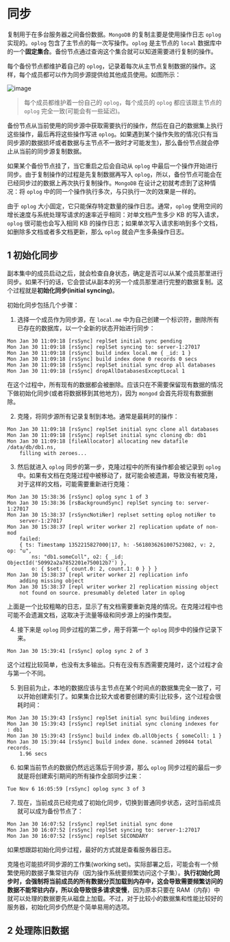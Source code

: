 # 同步

复制用于在多台服务器之间备份数据。`MongoDB` 的复制主要是使用操作日志 `oplog` 实现的。`oplog` 包含了主节点的每一次写操作。`oplog` 是主节点的 `local` 数据库中的一个**固定集合**。备份节点通过查询这个集合就可以知道需要进行复制的操作。

每个备份节点都维护着自己的 `oplog`，记录着每次从主节点复制数据的操作。这样，每个成员都可以作为同步源提供给其他成员使用。如图所示：

![image](https://github.com/TomatoZ7/notes-of-tz/blob/master/nosql/MongoDB/images/mongo_sync_1.jpg)

> 每个成员都维护着一份自己的 `oplog`，每个成员的 `oplog` 都应该跟主节点的 `oplog` 完全一致(可能会有一些延迟)。

备份节点从当前使用的同步源中获取需要执行的操作，然后在自己的数据集上执行这些操作，最后再将这些操作写进 `oplog`。如果遇到某个操作失败的情况(只有当同步源的数据损坏或者数据与主节点不一致时才可能发生)，那么备份节点就会停止从当前的同步源复制数据。

如果某个备份节点挂了，当它重启之后会自动从 `oplog` 中最后一个操作开始进行同步。由于复制操作的过程是先复制数据再写入 `oplog`，所以，备份节点可能会在已经同步过的数据上再次执行复制操作。`MongoDB` 在设计之初就考虑到了这种情况：将 `oplog` 中的同一个操作执行多次，与只执行一次的效果是一样的。

由于 `oplog` 大小固定，它只能保存特定数量的操作日志。通常，`oplog` 使用空间的增长速度与系统处理写请求的速率近乎相同：对单文档产生多少 KB 的写入请求，`oplog` 很可能也会写入相同 KB 的操作日志；如果单次写入请求影响到多个文档，如删除多文档或者多文档更新，那么 `oplog` 就会产生多条操作日志。

## 1 初始化同步

副本集中的成员启动之后，就会检查自身状态，确定是否可以从某个成员那里进行同步。如果不行的话，它会尝试从副本的另一个成员那里进行完整的数据复制。这个过程就是**初始化同步(initial syncing)**。

初始化同步包括几个步骤：

1. 选择一个成员作为同步源，在 `local.me` 中为自己创建一个标识符，删除所有已存在的数据库，以一个全新的状态开始进行同步：

```log
Mon Jan 30 11:09:18 [rsSync] replSet initial sync pending
Mon Jan 30 11:09:18 [rsSync] replSet syncing to: server-1:27017
Mon Jan 30 11:09:18 [rsSync] build index local.me { _id: 1 }
Mon Jan 30 11:09:18 [rsSync] build index done 0 records 0 secs
Mon Jan 30 11:09:18 [rsSync] replSet initial sync drop all databases
Mon Jan 30 11:09:18 [rsSync] dropAllDatabasesExceptLocal 1
```

在这个过程中，所有现有的数据都会被删除。应该只在不需要保留现有数据的情况下做初始化同步(或者将数据移到其他地方)，因为 `mongod` 会首先将现有数据删除。

2. 克隆，将同步源所有记录复制到本地。通常是最耗时的操作：

```log
Mon Jan 30 11:09:18 [rsSync] replSet initial sync clone all databases
Mon Jan 30 11:09:18 [rsSync] replSet initial sync cloning db: db1
Mon Jan 30 11:09:18 [fileAllocator] allocating new datafile /data/db/db1.ns,
    filling with zeroes...
```

3. 然后就进入 `oplog` 同步的第一步，克隆过程中的所有操作都会被记录到 `oplog` 中。如果有文档在克隆过程中被移动了，就可能会被遗漏，导致没有被克隆，对于这样的文档，可能需要重新进行克隆：

```log
Mon Jan 30 15:38:36 [rsSync] oplog sync 1 of 3
Mon Jan 30 15:38:36 [rsBackgroundSync] replSet syncing to: server-1:27017
Mon Jan 30 15:38:37 [rsSyncNotiǸer] replset setting oplog notiǸer to
    server-1:27017
Mon Jan 30 15:38:37 [repl writer worker 2] replication update of non-mod
    failed:
    { ts: Timestamp 1352215827000|17, h: -5618036261007523082, v: 2, op: "u",
        ns: "db1.someColl", o2: { _id: ObjectId('50992a2a7852201e750012b7') },
        o: { $set: { count.0: 2, count.1: 0 } } }
Mon Jan 30 15:38:37 [repl writer worker 2] replication info
    adding missing object
Mon Jan 30 15:38:37 [repl writer worker 2] replication missing object
    not found on source. presumably deleted later in oplog
```

上面是一个比较粗略的日志，显示了有文档需要重新克隆的情况。在克隆过程中也可能不会遗漏文档，这取决于流量等级和同步源上的操作类型。

4. 接下来是 `oplog` 同步过程的第二步，用于将第一个 `oplog` 同步中的操作记录下来。

```log
Mon Jan 30 15:39:41 [rsSync] oplog sync 2 of 3
```

这个过程比较简单，也没有太多输出。只有在没有东西需要克隆时，这个过程才会与第一个不同。

5. 到目前为止，本地的数据应该与主节点在某个时间点的数据集完全一致了，可以开始创建索引了。如果集合比较大或者要创建的索引比较多，这个过程会很耗时间：

```log
Mon Jan 30 15:39:43 [rsSync] replSet initial sync building indexes
Mon Jan 30 15:39:43 [rsSync] replSet initial sync cloning indexes for : db1
Mon Jan 30 15:39:43 [rsSync] build index db.allObjects { someColl: 1 }
Mon Jan 30 15:39:44 [rsSync] build index done. scanned 209844 total records.
    1.96 secs
```

6. 如果当前节点的数据仍然远远落后于同步源，那么 `oplog` 同步过程的最后一步就是将创建索引期间的所有操作全部同步过来：

```log
Tue Nov 6 16:05:59 [rsSync] oplog sync 3 of 3
```

7. 现在，当前成员已经完成了初始化同步，切换到普通同步状态，这时当前成员就可以成为备份节点了：

```log
Mon Jan 30 16:07:52 [rsSync] replSet initial sync done
Mon Jan 30 16:07:52 [rsSync] replSet syncing to: server-1:27017
Mon Jan 30 16:07:52 [rsSync] replSet SECONDARY
```

如果想跟踪初始化同步过程，最好的方式就是查看服务器日志。

克隆也可能损坏同步源的工作集(working set)。实际部署之后，可能会有一个频繁使用的数据子集常驻内存（因为操作系统要频繁访问这个子集）。**执行初始化同步时，会强制将当前成员的所有数据分页加载到内存中，这会导致需要频繁访问的数据不能常驻内存，所以会导致很多请求变慢**，因为原本只要在 RAM（内存）中就可以处理的数据要先从磁盘上加载。不过，对于比较小的数据集和性能比较好的服务器，初始化同步仍然是个简单易用的选项。

## 2 处理陈旧数据